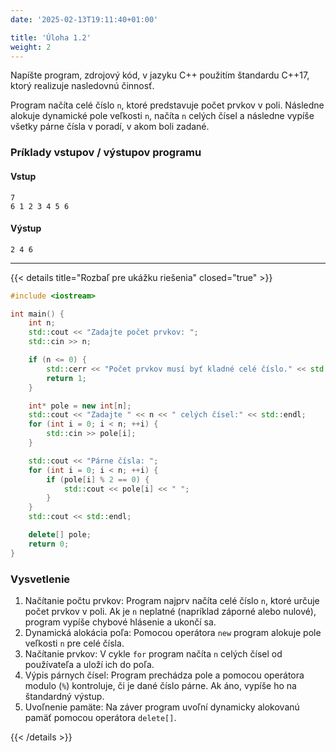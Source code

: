 ```yaml
---
date: '2025-02-13T19:11:40+01:00'

title: 'Úloha 1.2'
weight: 2
---
```


Napíšte program, zdrojový kód, v jazyku C++ použitím štandardu C++17, ktorý realizuje nasledovnú činnosť.

Program načíta celé číslo `n`, ktoré predstavuje počet prvkov v poli. Následne alokuje dynamické pole veľkosti `n`,
načíta `n` celých čísel a následne vypíše všetky párne čísla v poradí, v akom boli zadané.

### Príklady vstupov / výstupov programu

#### Vstup

```text
7
6 1 2 3 4 5 6
```

#### Výstup

```text
2 4 6
```

---

{{< details title="Rozbaľ pre ukážku riešenia" closed="true" >}}

```cpp
#include <iostream>

int main() {
    int n;
    std::cout << "Zadajte počet prvkov: ";
    std::cin >> n;

    if (n <= 0) {
        std::cerr << "Počet prvkov musí byť kladné celé číslo." << std::endl;
        return 1;
    }

    int* pole = new int[n];
    std::cout << "Zadajte " << n << " celých čísel:" << std::endl;
    for (int i = 0; i < n; ++i) {
        std::cin >> pole[i];
    }

    std::cout << "Párne čísla: ";
    for (int i = 0; i < n; ++i) {
        if (pole[i] % 2 == 0) {
            std::cout << pole[i] << " ";
        }
    }
    std::cout << std::endl;

    delete[] pole;
    return 0;
}
```

### Vysvetlenie

1. Načítanie počtu prvkov: Program najprv načíta celé číslo `n`, ktoré určuje počet prvkov v poli. Ak je `n` neplatné (napríklad záporné alebo nulové), program vypíše chybové hlásenie a ukončí sa.
2. Dynamická alokácia poľa: Pomocou operátora `new` program alokuje pole veľkosti `n` pre celé čísla.
3. Načítanie prvkov: V cykle `for` program načíta `n` celých čísel od používateľa a uloží ich do poľa.
4. Výpis párnych čísel: Program prechádza pole a pomocou operátora modulo (`%`) kontroluje, či je dané číslo párne. Ak áno, vypíše ho na štandardný výstup.
5. Uvoľnenie pamäte: Na záver program uvoľní dynamicky alokovanú pamäť pomocou operátora `delete[]`.

{{< /details >}}
